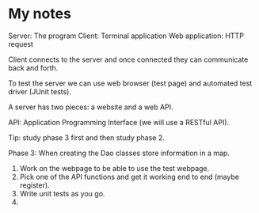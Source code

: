 # My notes
Server: The program
Client: Terminal application
Web application: HTTP request

Client connects to the server and once connected they can communicate back and forth.

To test the server we can use web browser (test page) and automated test driver (JUnit tests).

A server has two pieces: a website and a web API.

API: Application Programming Interface (we will use a RESTful API).

Tip: study phase 3 first and then study phase 2.

Phase 3:
When creating the Dao classes store information in a map.

1. Work on the webpage to be able to use the test webpage.
2. Pick one of the API functions and get it working end to end (maybe register).
3. Write unit tests as you go.
4. 